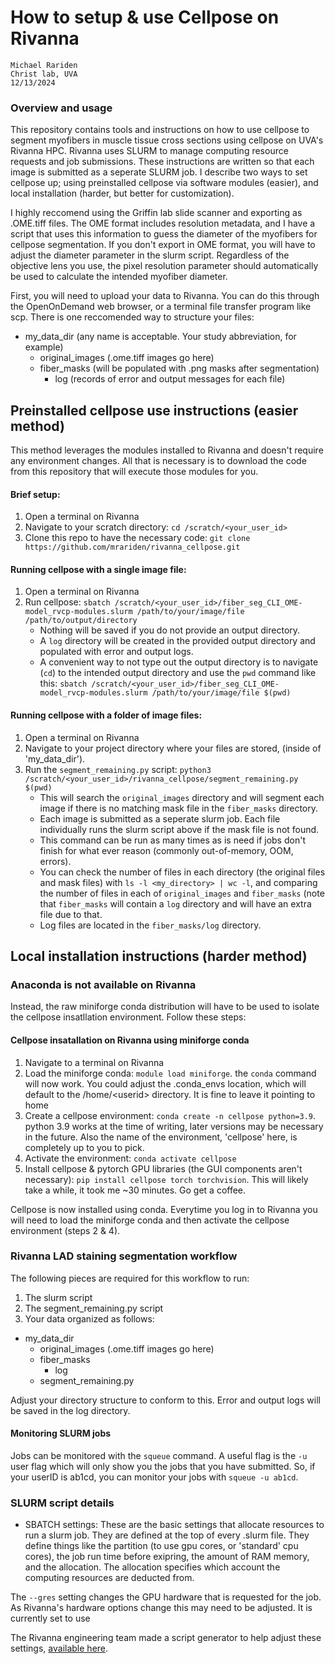 # How to setup & use Cellpose on Rivanna
    Michael Rariden 
    Christ lab, UVA
    12/13/2024


### Overview and usage
This repository contains tools and instructions on how to use cellpose to segment myofibers in muscle tissue cross sections using cellpose on UVA's Rivanna HPC. Rivanna uses SLURM to manage computing resource requests and job submissions. These instructions are written so that each image is submitted as a seperate SLURM job. I describe two ways to set cellpose up; using preinstalled cellpose via software modules (easier), and local installation (harder, but better for customization). 

I highly reccomend using the Griffin lab slide scanner and exporting as .OME.tiff files. The OME format includes resolution metadata, and I have a script that uses this information to guess the diameter of the myofibers for cellpose segmentation. If you don't export in OME format, you will have to adjust the diameter parameter in the slurm script. Regardless of the objective lens you use, the pixel resolution parameter should automatically be used to calculate the intended myofiber diameter. 

First, you will need to upload your data to Rivanna. You can do this through the OpenOnDemand web browser, or a terminal file transfer program like scp. There is one reccomended way to structure your files:
- my_data_dir (any name is acceptable. Your study abbreviation, for example)
    - original_images (.ome.tiff images go here)
    - fiber_masks (will be populated with .png masks after segmentation)
        - log (records of error and output messages for each file)

## Preinstalled cellpose use instructions (easier method)
This method leverages the modules installed to Rivanna and doesn't require any environment changes. All that is necessary is to download the code from this repository that will execute those modules for you. 

#### Brief setup:
1. Open a terminal on Rivanna
2. Navigate to your scratch directory: `cd /scratch/<your_user_id>`
3. Clone this repo to have the necessary code: `git clone https://github.com/mrariden/rivanna_cellpose.git`

#### Running cellpose with a single image file: 
1. Open a terminal on Rivanna
2. Run cellpose: `sbatch /scratch/<your_user_id>/fiber_seg_CLI_OME-model_rvcp-modules.slurm /path/to/your/image/file /path/to/output/directory`
    - Nothing will be saved if you do not provide an output directory.
    - A `log` directory will be created in the provided output directory and populated with error and output logs. 
    - A convenient way to not type out the output directory is to navigate (`cd`) to the intended output directory and use the `pwd` command like this: `sbatch /scratch/<your_user_id>/fiber_seg_CLI_OME-model_rvcp-modules.slurm /path/to/your/image/file $(pwd)`
    
#### Running cellpose with a folder of image files:
1. Open a terminal on Rivanna
2. Navigate to your project directory where your files are stored, (inside of 'my_data_dir').
3. Run the `segment_remaining.py` script: `python3 /scratch/<your_user_id>/rivanna_cellpose/segment_remaining.py $(pwd)`
    - This will search the `original_images` directory and will segment each image if there is no matching mask file in the `fiber_masks` directory. 
    - Each image is submitted as a seperate slurm job. Each file individually runs the slurm script above if the mask file is not found.
    - This command can be run as many times as is need if jobs don't finish for what ever reason (commonly out-of-memory, OOM, errors). 
    - You can check the number of files in each directory (the original files and mask files) with `ls -l <my_directory> | wc -l`, and comparing the number of files in each of `original_images` and `fiber_masks` (note that `fiber_masks` will contain a `log` directory and will have an extra file due to that. 
    - Log files are located in the `fiber_masks/log` directory.

## Local installation instructions (harder method)

### Anaconda is not available on Rivanna
Instead, the raw miniforge conda distribution will have to be used to isolate the cellpose insatllation environment. Follow these steps: 

#### Cellpose insatallation on Rivanna using miniforge conda
1. Navigate to a terminal on Rivanna
2. Load the miniforge conda: `module load miniforge`. the `conda` command will now work. You could adjust the .conda_envs location, which will default to the /home/\<userid> directory. It is fine to leave it pointing to home
3. Create a cellpose environment: `conda create -n cellpose python=3.9`. python 3.9 works at the time of writing, later versions may be necessary in the future. Also the name of the environment, 'cellpose' here, is completely up to you to pick.  
4. Activate the environment: `conda activate cellpose`
5. Install cellpose & pytorch GPU libraries (the GUI components aren't necessary): `pip install cellpose torch torchvision`. This will likely take a while, it took me ~30 minutes. Go get a coffee. 

Cellpose is now installed using conda. Everytime you log in to Rivanna you will need to load the miniforge conda and then activate the cellpose environment (steps 2 & 4). 

### Rivanna LAD staining segmentation workflow
The following pieces are required for this workflow to run: 
1. The slurm script
2. The segment_remaining.py script
3. Your data organized as follows:

- my_data_dir
    - original_images (.ome.tiff images go here)
    - fiber_masks
        - log
    - segment_remaining.py
    
Adjust your directory structure to conform to this. Error and output logs will be saved in the log directory. 

#### Monitoring SLURM jobs
Jobs can be monitored with the `squeue` command. A useful flag is the `-u` user flag which will only show you the jobs that you have submitted. So, if your userID is ab1cd, you can monitor your jobs with `squeue -u ab1cd`. 

### SLURM script details
- SBATCH settings: These are the basic settings that allocate resources to run a slurm job. They are defined at the top of every .slurm file. They define things like the partition (to use gpu cores, or 'standard' cpu cores), the job run time before exipring, the amount of RAM memory, and the allocation. The allocation specifies which account the computing resources are deducted from. 

The `--gres` setting changes the GPU hardware that is requested for the job. As Rivanna's hardware options change this may need to be adjusted. It is currently set to use

The Rivanna engineering team made a script generator to help adjust these settings, [available here](https://www.rc.virginia.edu/userinfo/hpc/slurm-script-generator/). 
